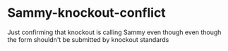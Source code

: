 Sammy-knockout-conflict
=======================

Just confirming that knockout is calling Sammy even though even though the form shouldn't be submitted by knockout standards
